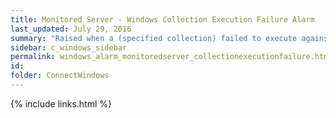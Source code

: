 ```yaml
---
title: ﻿Monitored Server - Windows Collection Execution Failure Alarm
last_updated: July 29, 2016
summary: "Raised when a (specified collection) failed to execute against the server."
sidebar: c_windows_sidebar
permalink: windows_alarm_monitoredserver_collectionexecutionfailure.html
id:
folder: ConnectWindows
---
```


{% include links.html %}
